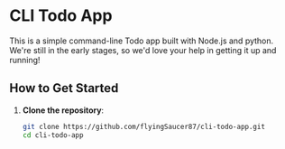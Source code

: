# CLI Todo App

This is a simple command-line Todo app built with Node.js and python. We're still in the early stages, so we'd love your help in getting it up and running!

## How to Get Started

1. **Clone the repository**:
   ```bash
   git clone https://github.com/flyingSaucer87/cli-todo-app.git
   cd cli-todo-app
